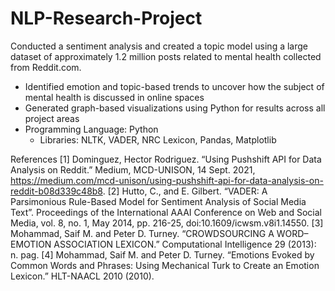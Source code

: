 # NLP-Research-Project
Conducted a sentiment analysis and created a topic model using a large dataset of approximately 1.2 million posts related to mental health collected from Reddit.com.

- Identified emotion and topic-based trends to uncover how the subject of mental health is discussed in online spaces
- Generated graph-based visualizations using Python for results across all project areas
- Programming Language: Python
  - Libraries: NLTK, VADER, NRC Lexicon, Pandas, Matplotlib

References
[1] Dominguez, Hector Rodriguez. “Using Pushshift API for Data Analysis on Reddit.” Medium, MCD-UNISON, 14 Sept. 2021, https://medium.com/mcd-unison/using-pushshift-api-for-data-analysis-on-reddit-b08d339c48b8. 
[2] Hutto, C., and E. Gilbert. “VADER: A Parsimonious Rule-Based Model for Sentiment Analysis of Social Media Text”. Proceedings of the International AAAI Conference on Web and Social Media, vol. 8, no. 1, May 2014, pp. 216-25, doi:10.1609/icwsm.v8i1.14550.
[3] Mohammad, Saif M. and Peter D. Turney. “CROWDSOURCING A WORD–EMOTION ASSOCIATION LEXICON.” Computational Intelligence 29 (2013): n. pag.
[4] Mohammad, Saif M. and Peter D. Turney. “Emotions Evoked by Common Words and Phrases: Using Mechanical Turk to Create an Emotion Lexicon.” HLT-NAACL 2010 (2010).
